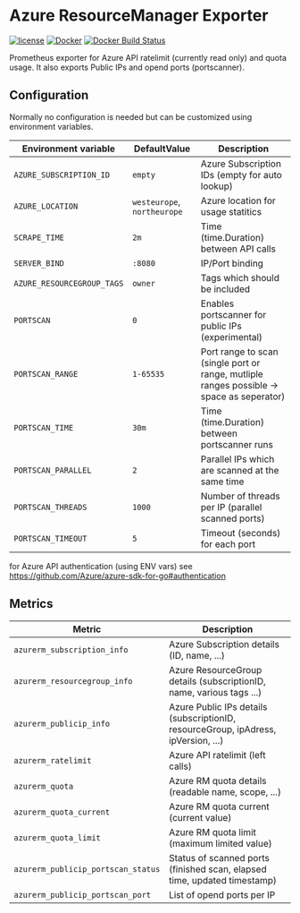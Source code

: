 Azure ResourceManager Exporter
==============================

[![license](https://img.shields.io/github/license/webdevops/azure-resourcemanager-exporter.svg)](https://github.com/webdevops/azure-resourcemanager-exporter/blob/master/LICENSE)
[![Docker](https://img.shields.io/badge/docker-webdevops%2Fazure--resourcemanager--exporter-blue.svg?longCache=true&style=flat&logo=docker)](https://hub.docker.com/r/webdevops/azure-resourcemanager-exporter/)
[![Docker Build Status](https://img.shields.io/docker/build/webdevops/azure-resourcemanager-exporter.svg)](https://hub.docker.com/r/webdevops/azure-resourcemanager-exporter/)

Prometheus exporter for Azure API ratelimit (currently read only) and quota usage. It also exports Public IPs and opend ports (portscanner).

Configuration
-------------

Normally no configuration is needed but can be customized using environment variables.

| Environment variable              | DefaultValue                | Description                                                       |
|-----------------------------------|-----------------------------|-------------------------------------------------------------------|
| `AZURE_SUBSCRIPTION_ID`           | `empty`                     | Azure Subscription IDs (empty for auto lookup)                    |
| `AZURE_LOCATION`                  | `westeurope`, `northeurope` | Azure location for usage statitics                                |
| `SCRAPE_TIME`                     | `2m`                        | Time (time.Duration) between API calls                                            |
| `SERVER_BIND`                     | `:8080`                     | IP/Port binding                                                   |
| `AZURE_RESOURCEGROUP_TAGS`        | `owner`                     | Tags which should be included                                     |
| `PORTSCAN`                        | `0`                         | Enables portscanner for public IPs (experimental)                 |
| `PORTSCAN_RANGE`                  | `1-65535`                   | Port range to scan (single port or range, mutliple ranges possible -> space as seperator)  |
| `PORTSCAN_TIME`                   | `30m`                       | Time (time.Duration) between portscanner runs                           |
| `PORTSCAN_PARALLEL`               | `2`                         | Parallel IPs which are scanned at the same time                   |
| `PORTSCAN_THREADS`                | `1000`                      | Number of threads per IP (parallel scanned ports)                 |
| `PORTSCAN_TIMEOUT`                | `5`                         | Timeout (seconds) for each port                                   |

for Azure API authentication (using ENV vars) see https://github.com/Azure/azure-sdk-for-go#authentication

Metrics
-------

| Metric                              | Description                                                                           |
|-------------------------------------|---------------------------------------------------------------------------------------|
| `azurerm_subscription_info`         | Azure Subscription details (ID, name, ...)                                            |
| `azurerm_resourcegroup_info`        | Azure ResourceGroup details (subscriptionID, name, various tags ...)                  |
| `azurerm_publicip_info`             | Azure Public IPs details (subscriptionID, resourceGroup, ipAdress, ipVersion, ...)    |
| `azurerm_ratelimit`                 | Azure API ratelimit (left calls)                                                      |
| `azurerm_quota`                     | Azure RM quota details (readable name, scope, ...)                                    |
| `azurerm_quota_current`             | Azure RM quota current (current value)                                                |
| `azurerm_quota_limit`               | Azure RM quota limit (maximum limited value)                                          |
| `azurerm_publicip_portscan_status`  | Status of scanned ports (finished scan, elapsed time, updated timestamp)              |
| `azurerm_publicip_portscan_port`    | List of opend ports per IP                                                            |
